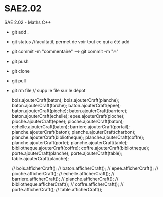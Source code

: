 # SAE2.02

SAE 2.02 - Maths C++

* git add .
* git status //facultatif, permet de voir tout ce qui a été add
* git commit -m "commentaire"   --> git commit -m ":fire:"
* git push

* git clone <lien>
* git pull

* git rm file // supp le file sur le dépot

	bois.ajouterCraft(baton);
	bois.ajouterCraft(planche);
	baton.ajouterCraft(torche);
	baton.ajouterCraft(epee);
	baton.ajouterCraft(pioche);
	baton.ajouterCraft(barriere);
	baton.ajouterCraft(echelle);
	epee.ajouterCraft(pioche);
	pioche.ajouterCraft(epee);
	pioche.ajouterCraft(baton);
	echelle.ajouterCraft(baton);
	barriere.ajouterCraft(portail);
	planche.ajouterCraft(baton);
	planche.ajouterCraft(charbon);
	planche.ajouterCraft(bibliotheque);
	planche.ajouterCraft(coffre);
	planche.ajouterCraft(porte);
	planche.ajouterCraft(table);
	bibliotheque.ajouterCraft(coffre);
	coffre.ajouterCraft(bibliotheque);
	porte.ajouterCraft(planche);
	porte.ajouterCraft(table);
	table.ajouterCraft(planche);

	// bois.afficherCraft();
	// baton.afficherCraft();
	// epee.afficherCraft();
	// pioche.afficherCraft();
	// echelle.afficherCraft();
	// barriere.afficherCraft();
	// planche.afficherCraft();
	// bibliotheque.afficherCraft();
	// coffre.afficherCraft();
	// porte.afficherCraft();
	// table.afficherCraft();
